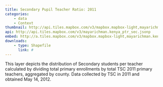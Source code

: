 ```yaml
---
title: Secondary Pupil Teacher Ratio: 2011
categories: 
    - data
    - Context
thumbnail: http://api.tiles.mapbox.com/v3/mapbox.mapbox-light,mayarichman.kenya_ptr_sec/7/77/63.png128
api: http://api.tiles.mapbox.com/v3/mayarichman.kenya_ptr_sec.jsonp
embed: http://a.tiles.mapbox.com/v3/mapbox.mapbox-light,mayarichman.kenya_ptr_sec.html#6/-0.1318/37.0899
downloads:
    - type: Shapefile
      link: #
---
```

<p>This layer depicts the distribution of Secondary students per teacher calculated by dividing total primary enrollments by total TSC 2011 primary teachers, aggregated by county. Data collected by TSC in 2011 and obtained May 14, 2012.</p>